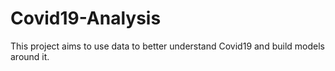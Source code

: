# Covid19-Analysis
This project aims to use data to better understand Covid19 and build models around it.
